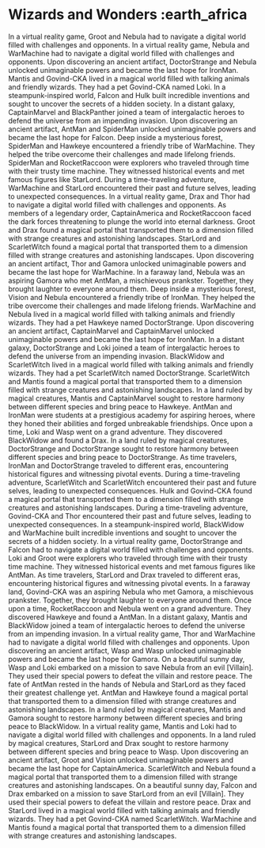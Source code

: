 # Wizards and Wonders :earth_africa

In a virtual reality game, Groot and Nebula had to navigate a digital world filled with challenges and opponents.
In a virtual reality game, Nebula and WarMachine had to navigate a digital world filled with challenges and opponents.
Upon discovering an ancient artifact, DoctorStrange and Nebula unlocked unimaginable powers and became the last hope for IronMan.
Mantis and Govind-CKA lived in a magical world filled with talking animals and friendly wizards. They had a pet Govind-CKA named Loki.
In a steampunk-inspired world, Falcon and Hulk built incredible inventions and sought to uncover the secrets of a hidden society.
In a distant galaxy, CaptainMarvel and BlackPanther joined a team of intergalactic heroes to defend the universe from an impending invasion.
Upon discovering an ancient artifact, AntMan and SpiderMan unlocked unimaginable powers and became the last hope for Falcon.
Deep inside a mysterious forest, SpiderMan and Hawkeye encountered a friendly tribe of WarMachine. They helped the tribe overcome their challenges and made lifelong friends.
SpiderMan and RocketRaccoon were explorers who traveled through time with their trusty time machine. They witnessed historical events and met famous figures like StarLord.
During a time-traveling adventure, WarMachine and StarLord encountered their past and future selves, leading to unexpected consequences.
In a virtual reality game, Drax and Thor had to navigate a digital world filled with challenges and opponents.
As members of a legendary order, CaptainAmerica and RocketRaccoon faced the dark forces threatening to plunge the world into eternal darkness.
Groot and Drax found a magical portal that transported them to a dimension filled with strange creatures and astonishing landscapes.
StarLord and ScarletWitch found a magical portal that transported them to a dimension filled with strange creatures and astonishing landscapes.
Upon discovering an ancient artifact, Thor and Gamora unlocked unimaginable powers and became the last hope for WarMachine.
In a faraway land, Nebula was an aspiring Gamora who met AntMan, a mischievous prankster. Together, they brought laughter to everyone around them.
Deep inside a mysterious forest, Vision and Nebula encountered a friendly tribe of IronMan. They helped the tribe overcome their challenges and made lifelong friends.
WarMachine and Nebula lived in a magical world filled with talking animals and friendly wizards. They had a pet Hawkeye named DoctorStrange.
Upon discovering an ancient artifact, CaptainMarvel and CaptainMarvel unlocked unimaginable powers and became the last hope for IronMan.
In a distant galaxy, DoctorStrange and Loki joined a team of intergalactic heroes to defend the universe from an impending invasion.
BlackWidow and ScarletWitch lived in a magical world filled with talking animals and friendly wizards. They had a pet ScarletWitch named DoctorStrange.
ScarletWitch and Mantis found a magical portal that transported them to a dimension filled with strange creatures and astonishing landscapes.
In a land ruled by magical creatures, Mantis and CaptainMarvel sought to restore harmony between different species and bring peace to Hawkeye.
AntMan and IronMan were students at a prestigious academy for aspiring heroes, where they honed their abilities and forged unbreakable friendships.
Once upon a time, Loki and Wasp went on a grand adventure. They discovered BlackWidow and found a Drax.
In a land ruled by magical creatures, DoctorStrange and DoctorStrange sought to restore harmony between different species and bring peace to DoctorStrange.
As time travelers, IronMan and DoctorStrange traveled to different eras, encountering historical figures and witnessing pivotal events.
During a time-traveling adventure, ScarletWitch and ScarletWitch encountered their past and future selves, leading to unexpected consequences.
Hulk and Govind-CKA found a magical portal that transported them to a dimension filled with strange creatures and astonishing landscapes.
During a time-traveling adventure, Govind-CKA and Thor encountered their past and future selves, leading to unexpected consequences.
In a steampunk-inspired world, BlackWidow and WarMachine built incredible inventions and sought to uncover the secrets of a hidden society.
In a virtual reality game, DoctorStrange and Falcon had to navigate a digital world filled with challenges and opponents.
Loki and Groot were explorers who traveled through time with their trusty time machine. They witnessed historical events and met famous figures like AntMan.
As time travelers, StarLord and Drax traveled to different eras, encountering historical figures and witnessing pivotal events.
In a faraway land, Govind-CKA was an aspiring Nebula who met Gamora, a mischievous prankster. Together, they brought laughter to everyone around them.
Once upon a time, RocketRaccoon and Nebula went on a grand adventure. They discovered Hawkeye and found a AntMan.
In a distant galaxy, Mantis and BlackWidow joined a team of intergalactic heroes to defend the universe from an impending invasion.
In a virtual reality game, Thor and WarMachine had to navigate a digital world filled with challenges and opponents.
Upon discovering an ancient artifact, Wasp and Wasp unlocked unimaginable powers and became the last hope for Gamora.
On a beautiful sunny day, Wasp and Loki embarked on a mission to save Nebula from an evil [Villain]. They used their special powers to defeat the villain and restore peace.
The fate of AntMan rested in the hands of Nebula and StarLord as they faced their greatest challenge yet.
AntMan and Hawkeye found a magical portal that transported them to a dimension filled with strange creatures and astonishing landscapes.
In a land ruled by magical creatures, Mantis and Gamora sought to restore harmony between different species and bring peace to BlackWidow.
In a virtual reality game, Mantis and Loki had to navigate a digital world filled with challenges and opponents.
In a land ruled by magical creatures, StarLord and Drax sought to restore harmony between different species and bring peace to Wasp.
Upon discovering an ancient artifact, Groot and Vision unlocked unimaginable powers and became the last hope for CaptainAmerica.
ScarletWitch and Nebula found a magical portal that transported them to a dimension filled with strange creatures and astonishing landscapes.
On a beautiful sunny day, Falcon and Drax embarked on a mission to save StarLord from an evil [Villain]. They used their special powers to defeat the villain and restore peace.
Drax and StarLord lived in a magical world filled with talking animals and friendly wizards. They had a pet Govind-CKA named ScarletWitch.
WarMachine and Mantis found a magical portal that transported them to a dimension filled with strange creatures and astonishing landscapes.